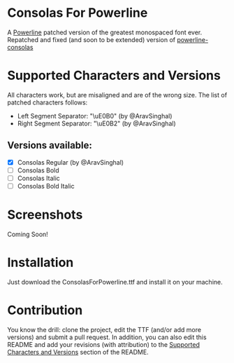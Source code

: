 # Consolas For Powerline
A [Powerline](https://github.com/powerline/powerline) patched version of the greatest monospaced font ever. Repatched and fixed (and soon to be extended) version of [powerline-consolas](https://github.com/nicolalamacchia/powerline-consolas)

# Supported Characters and Versions
All characters work, but are misaligned and are of the wrong size. The list of patched characters follows:
- Left Segment Separator: "\uE0B0" (by @AravSinghal)
- Right Segment Separator: "\uE0B2" (by @AravSinghal)

## Versions available:
- [x] Consolas Regular (by @AravSinghal)
- [ ] Consolas Bold
- [ ] Consolas Italic
- [ ] Consolas Bold Italic

# Screenshots
Coming Soon!

# Installation
Just download the ConsolasForPowerline.ttf and install it on your machine.

# Contribution
You know the drill: clone the project, edit the TTF (and/or add more versions) and submit a pull request.
In addition, you can also edit this README and add your revisions (with attribution) to the [Supported Characters and Versions](#supported-characters-and-versions) section of the README. 
